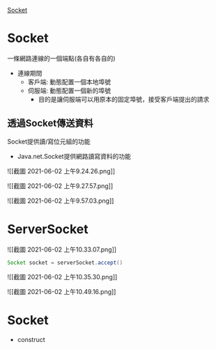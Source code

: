 [Socket](https://www.apiref.com/java11-zh/java.base/java/net/Socket.html)
# Socket
一條網路連線的一個端點(各自有各自的)
- 連線期間
	- 客戶端: 動態配置一個本地埠號
	- 伺服端: 動態配置一個新的埠號
		- 目的是讓伺服端可以用原本的固定埠號，接受客戶端提出的請求
## 透過Socket傳送資料
Socket提供讀/寫位元組的功能
- Java.net.Socket提供網路讀寫資料的功能

![[截圖 2021-06-02 上午9.24.26.png]]

![[截圖 2021-06-02 上午9.27.57.png]]

![[截圖 2021-06-02 上午9.57.03.png]]

# ServerSocket
![[截圖 2021-06-02 上午10.33.07.png]]

```java
Socket socket = serverSocket.accept()
```



![[截圖 2021-06-02 上午10.35.30.png]]

![[截圖 2021-06-02 上午10.49.16.png]]

# Socket
- construct


